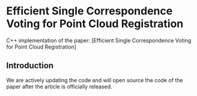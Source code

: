 # Efficient Single Correspondence Voting for Point Cloud Registration

C++ implementation of the paper: [Efficient Single Correspondence Voting for Point Cloud Registration]

## Introduction
We are actively updating the code and will open source the code of the paper after the article is officially released.